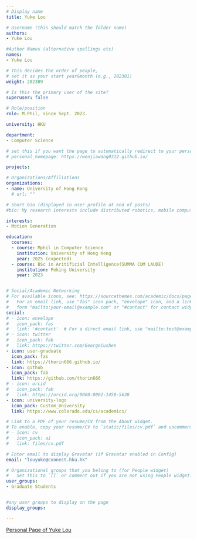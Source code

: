 ```yaml
---
# Display name
title: Yuke Lou

# Username (this should match the folder name)
authors:
- Yuke Lou

#Author Names (alternative spellings etc)
names:
- Yuke Lou

# This decides the order of people, 
# set it as your start year&month (e.g., 202301) 
weight: 202309

# Is this the primary user of the site?
superuser: false

# Role/position
role: M.Phil, since Sept. 2023. 

university: HKU

department:
- Computer Science

# set this if you want the page to automatically redirect to your personal homepage
# personal_homepage: https://wenjiawang0312.github.io/

projects:

# Organizations/Affiliations
organizations:
- name: University of Hong Kong
  # url: ""

# Short bio (displayed in user profile at end of posts)
#bio: My research interests include distributed robotics, mobile computing and programmable matter.

interests:
- Motion Generation

education:
  courses:
  - course: Mphil in Computer Science
    institution: University of Hong Kong
    year: 2025 (expected)
  - course: BSc in Aritificial Intelligence(SUMMA CUM LAUDE)
    institution: Peking University
    year: 2023


# Social/Academic Networking
# For available icons, see: https://sourcethemes.com/academic/docs/page-builder/#icons
#   For an email link, use "fas" icon pack, "envelope" icon, and a link in the
#   form "mailto:your-email@example.com" or "#contact" for contact widget.
social:
# - icon: envelope
#   icon_pack: fas
#   link: '#contact'  # For a direct email link, use "mailto:test@example.org".
# - icon: twitter
#   icon_pack: fab
#   link: https://twitter.com/GeorgeCushen
- icon: user-graduate
  icon_pack: fas
  link: https://thorin666.github.io/
- icon: github
  icon_pack: fab
  link: https://github.com/thorin666
# - icon: orcid
#   icon_pack: fab
#   link: https://orcid.org/0000-0002-1450-5638
- icon: university-logo
  icon_pack: Custom_University
  link: https://www.colorado.edu/cs/academics/

# Link to a PDF of your resume/CV from the About widget.
# To enable, copy your resume/CV to `static/files/cv.pdf` and uncomment the lines below.
# - icon: cv
#   icon_pack: ai
#   link: files/cv.pdf

# Enter email to display Gravatar (if Gravatar enabled in Config)
email: "louyuke@connect.hku.hk"

# Organizational groups that you belong to (for People widget)
#   Set this to `[]` or comment out if you are not using People widget.
user_groups:
- Graduate Students


#any user groups to display on the page
display_groups:

---
```


<!-- # write your biography here -->
[Personal Page of Yuke Lou](https://thorin666.github.io/)
